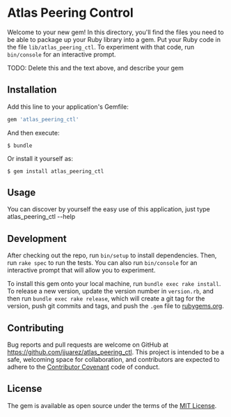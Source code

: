 # Atlas Peering Control

Welcome to your new gem! In this directory, you'll find the files you need to be able to package up your Ruby library into a gem. Put your Ruby code in the file `lib/atlas_peering_ctl`. To experiment with that code, run `bin/console` for an interactive prompt.

TODO: Delete this and the text above, and describe your gem

## Installation

Add this line to your application's Gemfile:

```ruby
gem 'atlas_peering_ctl'
```

And then execute:

    $ bundle

Or install it yourself as:

    $ gem install atlas_peering_ctl

## Usage

You can discover by yourself the easy use of this application, just type atlas_peering_ctl --help

## Development

After checking out the repo, run `bin/setup` to install dependencies. Then, run `rake spec` to run the tests. You can also run `bin/console` for an interactive prompt that will allow you to experiment.

To install this gem onto your local machine, run `bundle exec rake install`. To release a new version, update the version number in `version.rb`, and then run `bundle exec rake release`, which will create a git tag for the version, push git commits and tags, and push the `.gem` file to [rubygems.org](https://rubygems.org).

## Contributing

Bug reports and pull requests are welcome on GitHub at https://github.com/jjuarez/atlas_peering_ctl. This project is intended to be a safe, welcoming space for collaboration, and contributors are expected to adhere to the [Contributor Covenant](http://contributor-covenant.org) code of conduct.

## License

The gem is available as open source under the terms of the [MIT License](http://opensource.org/licenses/MIT).
